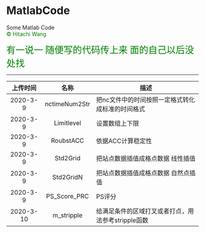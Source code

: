 # MatlabCode
Some Matlab Code  
<font color=green> &copy; Hitachi Wang </font>   

<font face="黑体" color=green size=5>有一说一 随便写的代码传上来 面的自己以后没处找</font>  

-----  
|上传时间|名称|描述|
|:--:|:--:|--|  
|2020-3-9|nctimeNum2Str|把nc文件中的时间按照一定格式转化成标准的时间格式|  
|2020-3-9|Limitlevel|设置数组上下限|  
|2020-3-9|RoubstACC|依据ACC计算稳定性|  
|2020-3-9|Std2Grid|把站点数据插值成格点数据 线性插值|  
|2020-3-9|Std2GridN|把站点数据插值成格点数据 自然点插值|  
|2020-3-9|PS_Score_PRC|PS评分|  
|2020-3-10|m_stripple|给满足条件的区域打叉或者打点，用法参考stripple函数|

